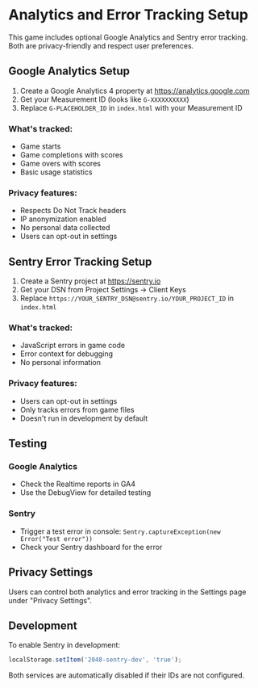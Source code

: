 # Analytics and Error Tracking Setup

This game includes optional Google Analytics and Sentry error tracking. Both are privacy-friendly and respect user preferences.

## Google Analytics Setup

1. Create a Google Analytics 4 property at https://analytics.google.com
2. Get your Measurement ID (looks like `G-XXXXXXXXXX`)
3. Replace `G-PLACEHOLDER_ID` in `index.html` with your Measurement ID

### What's tracked:
- Game starts
- Game completions with scores
- Game overs with scores
- Basic usage statistics

### Privacy features:
- Respects Do Not Track headers
- IP anonymization enabled
- No personal data collected
- Users can opt-out in settings

## Sentry Error Tracking Setup

1. Create a Sentry project at https://sentry.io
2. Get your DSN from Project Settings → Client Keys
3. Replace `https://YOUR_SENTRY_DSN@sentry.io/YOUR_PROJECT_ID` in `index.html`

### What's tracked:
- JavaScript errors in game code
- Error context for debugging
- No personal information

### Privacy features:
- Users can opt-out in settings
- Only tracks errors from game files
- Doesn't run in development by default

## Testing

### Google Analytics
- Check the Realtime reports in GA4
- Use the DebugView for detailed testing

### Sentry
- Trigger a test error in console: `Sentry.captureException(new Error("Test error"))`
- Check your Sentry dashboard for the error

## Privacy Settings

Users can control both analytics and error tracking in the Settings page under "Privacy Settings".

## Development

To enable Sentry in development:
```javascript
localStorage.setItem('2048-sentry-dev', 'true');
```

Both services are automatically disabled if their IDs are not configured.